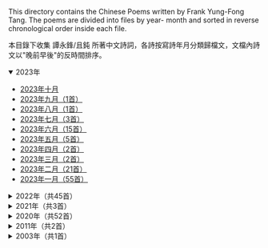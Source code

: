 This directory contains the Chinese Poems written by Frank Yung-Fong Tang. The poems are divided into files by year- month and sorted in reverse chronological order inside each file. 

本目錄下收集 譚永鋒/且鈍 所著中文詩詞，各詩按寫詩年月分類歸檔文，文檔內詩文以"晚前早後"的反時間排序。

<details open>
<summary>2023年</summary>

- [2023年十月](./2023-10.md)
- [2023年九月（1首）](./2023-09.md)
- [2023年八月（1首）](./2023-08.md)
- [2023年七月（3首）](./2023-07.md)
- [2023年六月（15首）](./2023-06.md)
- [2023年五月（5首）](./2023-05.md)
- [2023年四月（2首）](./2023-04.md)
- [2023年三月（2首）](./2023-03.md)
- [2023年二月（21首）](./2023-02.md)
- [2023年一月（55首）](./2023-01.md)
</details>

<details>
<summary>2022年（共45首）</summary>
  
- [2022年十二月（16首）](./2022-12.md)
- [2022年十一月（16首）](./2022-11.md)
- [2022年九月（3首）](./2022-09.md)
- [2022年八月（1首）](./2022-08.md)
- [2022年七月（2首）](./2022-07.md)
- [2022年六月（7首）](./2022-06.md)
</details>

<details>
<summary>2021年（共3首）</summary>
  
- [2021年九月（3首）](./2021-09.md)
</details>

<details>
<summary>2020年（共52首）</summary>
  
- [2020年八月（33首）](./2020-08.md)
- [2020年七月（12首）](./2020-07.md)
- [2020年六月（7首）](./2020-06.md)
</details>

<details>
<summary>2011年（共2首）</summary>
  
- [2011年九月（1首）](./2011-09.md)
- [2011年八月（1首）](./2011-08.md)
</details>

<details>
<summary>2003年（共1首）</summary>
  
- [2003年五月（1首）](./2003-05.md)
</details>
